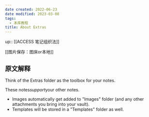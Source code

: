 ```yaml
---
date created: 2022-06-23
date modified: 2023-03-08
tags:
  - 本库教程
title: About Extras
---
```


up:: [[ACCESS 笔记组织法]]

[[图片保存：图床or本地]]

## 原文解释

Think of the Extras folder as the toolbox for your notes.

These notes*support*your other notes.

- Images automatically get added to "Images" folder (and any other attachments you bring into your vault).
- Templates will be stored in a "Templates" folder as well.

